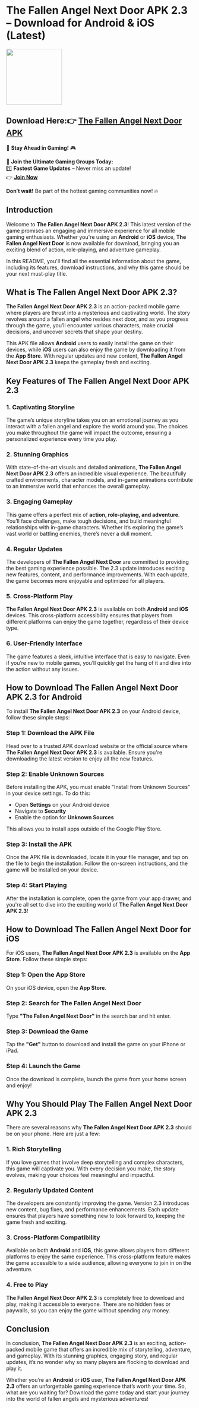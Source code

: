 # The Fallen Angel Next Door APK 2.3 – Download for Android & iOS (Latest)

<img src="https://github.com/user-attachments/assets/f29326a0-d98a-4d50-b6c4-661622fd116f" width="150" />

## Download Here:👉 [The Fallen Angel Next Door APK](https://apkbros.com/the-fallen-angel-next-door-apk/) 
🚀 **Stay Ahead in Gaming!** 🎮

📢 **Join the Ultimate Gaming Groups Today:**  
1️⃣ **Fastest Game Updates** – Never miss an update!  
👉 [**Join Now**](https://t.me/apkbros_official)

**Don’t wait!** Be part of the hottest gaming communities now! 🔥


## Introduction

Welcome to **The Fallen Angel Next Door APK 2.3**! This latest version of the game promises an engaging and immersive experience for all mobile gaming enthusiasts. Whether you're using an **Android** or **iOS** device, **The Fallen Angel Next Door** is now available for download, bringing you an exciting blend of action, role-playing, and adventure gameplay.

In this README, you'll find all the essential information about the game, including its features, download instructions, and why this game should be your next must-play title.

## What is The Fallen Angel Next Door APK 2.3?

**The Fallen Angel Next Door APK 2.3** is an action-packed mobile game where players are thrust into a mysterious and captivating world. The story revolves around a fallen angel who resides next door, and as you progress through the game, you’ll encounter various characters, make crucial decisions, and uncover secrets that shape your destiny.

This APK file allows **Android** users to easily install the game on their devices, while **iOS** users can also enjoy the game by downloading it from the **App Store**. With regular updates and new content, **The Fallen Angel Next Door APK 2.3** keeps the gameplay fresh and exciting.

## Key Features of The Fallen Angel Next Door APK 2.3

### 1. **Captivating Storyline**
The game’s unique storyline takes you on an emotional journey as you interact with a fallen angel and explore the world around you. The choices you make throughout the game will impact the outcome, ensuring a personalized experience every time you play.

### 2. **Stunning Graphics**
With state-of-the-art visuals and detailed animations, **The Fallen Angel Next Door APK 2.3** offers an incredible visual experience. The beautifully crafted environments, character models, and in-game animations contribute to an immersive world that enhances the overall gameplay.

### 3. **Engaging Gameplay**
This game offers a perfect mix of **action, role-playing, and adventure**. You’ll face challenges, make tough decisions, and build meaningful relationships with in-game characters. Whether it’s exploring the game’s vast world or battling enemies, there’s never a dull moment.

### 4. **Regular Updates**
The developers of **The Fallen Angel Next Door** are committed to providing the best gaming experience possible. The 2.3 update introduces exciting new features, content, and performance improvements. With each update, the game becomes more enjoyable and optimized for all players.

### 5. **Cross-Platform Play**
**The Fallen Angel Next Door APK 2.3** is available on both **Android** and **iOS** devices. This cross-platform accessibility ensures that players from different platforms can enjoy the game together, regardless of their device type.

### 6. **User-Friendly Interface**
The game features a sleek, intuitive interface that is easy to navigate. Even if you’re new to mobile games, you’ll quickly get the hang of it and dive into the action without any issues.

## How to Download The Fallen Angel Next Door APK 2.3 for Android

To install **The Fallen Angel Next Door APK 2.3** on your Android device, follow these simple steps:

### Step 1: **Download the APK File**
Head over to a trusted APK download website or the official source where **The Fallen Angel Next Door APK 2.3** is available. Ensure you're downloading the latest version to enjoy all the new features.

### Step 2: **Enable Unknown Sources**
Before installing the APK, you must enable "Install from Unknown Sources" in your device settings. To do this:
- Open **Settings** on your Android device
- Navigate to **Security**
- Enable the option for **Unknown Sources**

This allows you to install apps outside of the Google Play Store.

### Step 3: **Install the APK**
Once the APK file is downloaded, locate it in your file manager, and tap on the file to begin the installation. Follow the on-screen instructions, and the game will be installed on your device.

### Step 4: **Start Playing**
After the installation is complete, open the game from your app drawer, and you're all set to dive into the exciting world of **The Fallen Angel Next Door APK 2.3**!

## How to Download The Fallen Angel Next Door for iOS

For iOS users, **The Fallen Angel Next Door APK 2.3** is available on the **App Store**. Follow these simple steps:

### Step 1: **Open the App Store**
On your iOS device, open the **App Store**.

### Step 2: **Search for The Fallen Angel Next Door**
Type **"The Fallen Angel Next Door"** in the search bar and hit enter.

### Step 3: **Download the Game**
Tap the **"Get"** button to download and install the game on your iPhone or iPad.

### Step 4: **Launch the Game**
Once the download is complete, launch the game from your home screen and enjoy!

## Why You Should Play The Fallen Angel Next Door APK 2.3

There are several reasons why **The Fallen Angel Next Door APK 2.3** should be on your phone. Here are just a few:

### 1. **Rich Storytelling**
If you love games that involve deep storytelling and complex characters, this game will captivate you. With every decision you make, the story evolves, making your choices feel meaningful and impactful.

### 2. **Regularly Updated Content**
The developers are constantly improving the game. Version 2.3 introduces new content, bug fixes, and performance enhancements. Each update ensures that players have something new to look forward to, keeping the game fresh and exciting.

### 3. **Cross-Platform Compatibility**
Available on both **Android** and **iOS**, this game allows players from different platforms to enjoy the same experience. This cross-platform feature makes the game accessible to a wide audience, allowing everyone to join in on the adventure.

### 4. **Free to Play**
**The Fallen Angel Next Door APK 2.3** is completely free to download and play, making it accessible to everyone. There are no hidden fees or paywalls, so you can enjoy the game without spending any money.

## Conclusion

In conclusion, **The Fallen Angel Next Door APK 2.3** is an exciting, action-packed mobile game that offers an incredible mix of storytelling, adventure, and gameplay. With its stunning graphics, engaging story, and regular updates, it’s no wonder why so many players are flocking to download and play it.

Whether you’re an **Android** or **iOS** user, **The Fallen Angel Next Door APK 2.3** offers an unforgettable gaming experience that’s worth your time. So, what are you waiting for? Download the game today and start your journey into the world of fallen angels and mysterious adventures!


